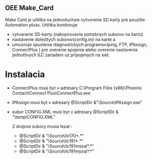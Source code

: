 ## OEE Make_Card
  Make Card je utilitka na jednoduchsie vytvorenie SD karty pre pouzitie Automation pluss. Utilitka kombinuje
   - vytvaranie SD-karty (nakopirovanie potrebnych suborov na kartu)
   - nastavenie dolezitych suborov(config.ini) na karte a
   - umoznuje spustenie diagnostickych programov(ping, FTP, IPAssign, ConnectPlus ) pre overenie spojenia alebo overenie nastavenia jednotlivych ILC zariadeni uz pripojenych na siet.

# Instalacia

 - ConnectPlus musi byt v adresary
      C:\Program Files (x86)\Phoenix Contact\Connect Plus\ConnectPlus.exe
 - IPAssign musi byt v adresary
      @ScriptDir &"\Source\IPAssign.exe"
 - subor CONFIG.XML musi byt v adresary
      @ScriptDir & "\temp\CONFIG.XML"
  
   Z drojove subory musia lezat :

    - @ScriptDir & "\Source\ilc170\*.*"
    - @ScriptDir & "\Source\ilc191\*.*"
    - @ScriptDir & "\Source\ilc191mssql\*.*"
    - @ScriptDir & "\Source\ilc191mysql\*.*"
